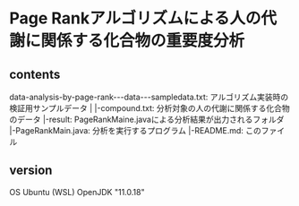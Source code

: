 # Page Rankアルゴリズムによる人の代謝に関係する化合物の重要度分析
## contents
data-analysis-by-page-rank---data---sampledata.txt: アルゴリズム実装時の検証用サンプルデータ
                           |      |-compound.txt: 分析対象の人の代謝に関係する化合物のデータ
                           |-result: PageRankMaine.javaによる分析結果が出力されるフォルダ
                           |-PageRankMain.java: 分析を実行するプログラム
                           |-README.md: このファイル
## version
OS Ubuntu (WSL)
OpenJDK "11.0.18"